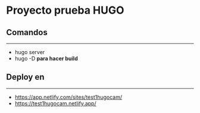 # Proyecto prueba HUGO



## Comandos
---

- hugo server
- hugo -D **para hacer build**


## Deploy en 
---

- https://app.netlify.com/sites/test1hugocam/
- https://test1hugocam.netlify.app/

